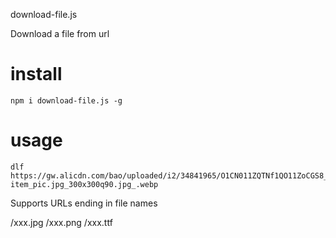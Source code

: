 download-file.js

Download a file from url
# install
```
npm i download-file.js -g
```
# usage
```
dlf https://gw.alicdn.com/bao/uploaded/i2/34841965/O1CN011ZQTNf1QO11ZoCGS8_!!0-item_pic.jpg_300x300q90.jpg_.webp
```
Supports URLs ending in file names

/xxx.jpg
/xxx.png
/xxx.ttf
